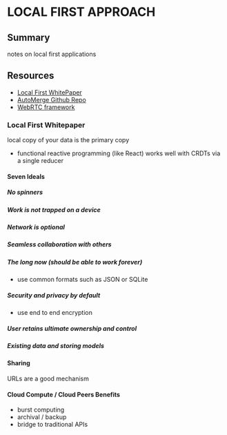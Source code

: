 # LOCAL FIRST APPROACH

## Summary

notes on local first applications

## Resources

- [Local First WhitePaper](https://martin.kleppmann.com/papers/local-first.pdf)
- [AutoMerge Github Repo](https://github.com/automerge/automerge)
- [WebRTC framework](https://webrtc.org/)

### Local First Whitepaper

local copy of your data is the primary copy

- functional reactive programming (like React) works well with CRDTs via a
  single reducer

#### Seven Ideals

##### No spinners

##### Work is not trapped on a device

##### Network is optional

##### Seamless collaboration with others

##### The long now (should be able to work forever)

- use common formats such as JSON or SQLite

##### Security and privacy by default

- use end to end encryption

##### User retains ultimate ownership and control

##### Existing data and storing models

#### Sharing

URLs are a good mechanism

#### Cloud Compute / Cloud Peers Benefits

- burst computing
- archival / backup
- bridge to traditional APIs
